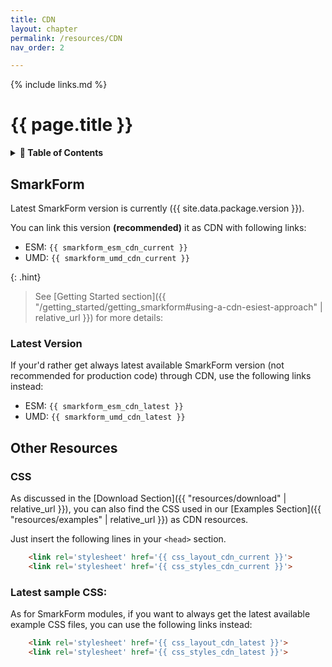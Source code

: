 ```yaml
---
title: CDN
layout: chapter
permalink: /resources/CDN
nav_order: 2

---
```


{% include links.md %}

# {{ page.title }}

<details class="chaptertoc">
<summary>
<strong>📖 Table of Contents</strong>
</summary>

  {{ "
<!-- vim-markdown-toc GitLab -->

* [SmarkForm](#smarkform)
    * [Latest Version](#latest-version)
* [Other Resources](#other-resources)
    * [CSS](#css)
    * [Latest sample CSS:](#latest-sample-css)

<!-- vim-markdown-toc -->
       " | markdownify }}

</details>


## SmarkForm


Latest SmarkForm version is currently ({{ site.data.package.version }}).


You can link this version **(recommended)** it as CDN with following links:

  * ESM: `{{ smarkform_esm_cdn_current }}`
  * UMD: `{{ smarkform_umd_cdn_current }}`

{: .hint}
> See [Getting Started section]({{ "/getting_started/getting_smarkform#using-a-cdn-esiest-approach" | relative_url }}) for more details:

### Latest Version

If your'd rather get always latest available SmarkForm version (not recommended
for production code) through CDN, use the following links instead:

  * ESM: `{{ smarkform_esm_cdn_latest }}`
  * UMD: `{{ smarkform_umd_cdn_latest }}`


## Other Resources

### CSS

As discussed in the
[Download Section]({{ "resources/download" | relative_url }}), you can also
find the CSS used in our
[Examples Section]({{ "resources/examples" | relative_url }}) as CDN resources.

Just insert the following lines in your `<head>` section.


```html
    <link rel='stylesheet' href='{{ css_layout_cdn_current }}'>
    <link rel='stylesheet' href='{{ css_styles_cdn_current }}'>
```


### Latest sample CSS:

As for SmarkForm modules, if you want to always get the latest available
example CSS files, you can use the following links instead:

```html
    <link rel='stylesheet' href='{{ css_layout_cdn_latest }}'>
    <link rel='stylesheet' href='{{ css_styles_cdn_latest }}'>
```

